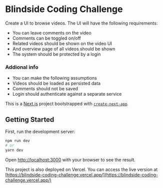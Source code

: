# Blindside Coding Challenge
Create a UI to browse videos. The UI will have the following requirements:
- You can leave comments on the video
- Comments can be toggled on/off
- Related videos should be shown on the video UI
- And overview page of all videos should be shown
- The system should be protected by a login

### Addional info
- You can make the following assumptions
- Videos should be loaded as persisted data
- Comments should not be saved
- Login should authenticate against a separate service

This is a [Next.js](https://nextjs.org/) project bootstrapped with [`create-next-app`](https://github.com/vercel/next.js/tree/canary/packages/create-next-app).

## Getting Started

First, run the development server:

```bash
npm run dev
# or
yarn dev
```

Open [http://localhost:3000](http://localhost:3000) with your browser to see the result.

This project is also deployed on Vercel. You can access the live version at [https://blindside-coding-challenge.vercel.app/](https://blindside-coding-challenge.vercel.app/)